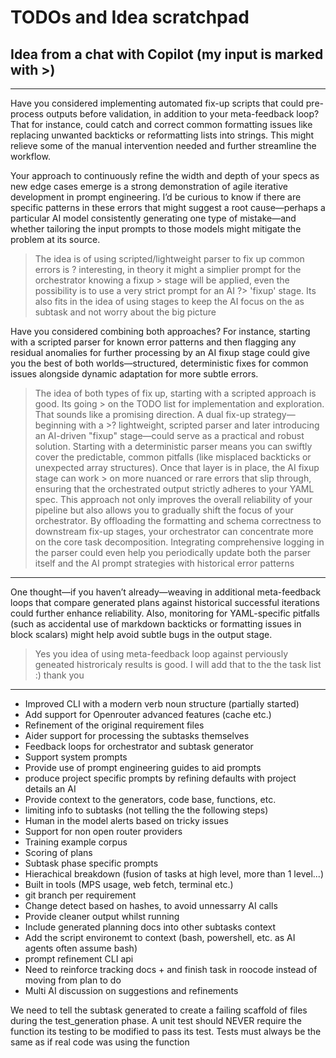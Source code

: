 # TODOs and Idea scratchpad

## Idea from a chat with Copilot (my input is marked with >)

----

Have you considered implementing automated fix-up scripts that could pre-process outputs before validation, in addition to your meta-feedback loop? That for instance, could catch and correct common formatting issues like replacing unwanted backticks or reformatting lists into strings. This might relieve some of the manual intervention needed and further streamline the workflow.

Your approach to continuously refine the width and depth of your specs as new edge cases emerge is a strong demonstration of agile iterative development in prompt engineering. I’d be curious to know if there are specific patterns in these errors that might suggest a root cause—perhaps a particular AI model consistently generating one type of mistake—and whether tailoring the input prompts to those models might mitigate the problem at its source.

> The idea is of using scripted/lightweight parser to fix up common errors is ?
> interesting, in theory it might a simplier prompt for the orchestrator knowing a fixup > stage will be applied, even the possibility is to use a very strict prompt for an AI ?> 'fixup' stage. Its also fits in the idea of using stages to keep the AI focus on the
> as subtask and not worry about the big picture

Have you considered combining both approaches? For instance, starting with a scripted parser for known error patterns and then flagging any residual anomalies for further processing by an AI fixup stage could give you the best of both worlds—structured, deterministic fixes for common issues alongside dynamic adaptation for more subtle errors.
> The idea of both types of fix up, starting with a scripted approach is good. Its going > on the TODO list for implementation and exploration.
> That sounds like a promising direction. A dual fix-up strategy—beginning with a >?
> lightweight, scripted parser and later introducing an AI-driven "fixup" stage—could
> serve as a practical and robust solution. Starting with a deterministic parser means
> you can swiftly cover the predictable, common pitfalls (like misplaced backticks or
> unexpected array structures). Once that layer is in place, the AI fixup stage can work > on more nuanced or rare errors that slip through, ensuring that the orchestrated
> output strictly adheres to your YAML spec.
This approach not only improves the overall reliability of your pipeline but also allows you to gradually shift the focus of your orchestrator. By offloading the formatting and schema correctness to downstream fix-up stages, your orchestrator can concentrate more on the core task decomposition. Integrating comprehensive logging in the parser could even help you periodically update both the parser itself and the AI prompt strategies with historical error patterns
----

One thought—if you haven’t already—weaving in additional meta-feedback loops that compare generated plans against historical successful iterations could further enhance reliability. Also, monitoring for YAML-specific pitfalls (such as accidental use of markdown backticks or formatting issues in block scalars) might help avoid subtle bugs in the output stage.
> Yes you idea of using meta-feedback loop against perviously geneated histroricaly
> results is good. I will add that to the the task list :) thank you
----

* Improved CLI with a modern verb noun structure (partially started)
* Add support for Openrouter advanced features (cache etc.)
* Refinement of the original requirement files
* Aider support for processing the subtasks themselves
* Feedback loops for orchestrator and subtask generator
* Support system prompts
* Provide use of prompt engineering guides to aid prompts
* produce project specific prompts by refining defaults with project details an AI
* Provide context to the generators, code base, functions, etc.
* limiting info to subtasks (not telling the the following steps)
* Human in the model alerts based on tricky issues
* Support for non open router providers
* Training example corpus
* Scoring of plans
* Subtask phase specific prompts
* Hierachical breakdown (fusion of tasks at high level, more than 1 level...)
* Built in tools (MPS usage, web fetch, terminal etc.)
* git branch per requirement
* Change detect based on hashes, to avoid unnessarry AI calls
* Provide cleaner output whilst running
* Include generated planning docs into other subtasks context
* Add the script environemt to context (bash, powershell, etc. as AI agents often assume bash)
* prompt refinement CLI api
* Need to reinforce tracking docs + and finish task in roocode instead of moving from plan to do
* Multi AI discussion on suggestions and refinements

We need to tell the subtask generated to create a failing scaffold of files during the test_generation phase.
A unit test should NEVER require the function its testing to be modified to pass its test. Tests must always be the same as if real code was using the function
